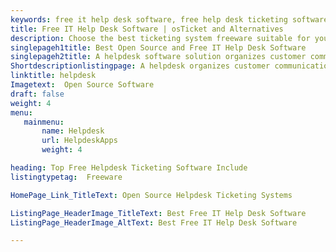 ```yaml
---
keywords: free it help desk software, free help desk ticketing software, free online help desk ticketing system, online help desk software, free help desk online, free hosted ticketing system, help desk management software,ticketing solutions, help desk tool, it help desk solutions
title: Free IT Help Desk Software | osTicket and Alternatives
description: Choose the best ticketing system freeware suitable for your business. All the options listed here are open-source help desk ticketing software.
singlepageh1title: Best Open Source and Free IT Help Desk Software
singlepageh2title: A helpdesk software solution organizes customer communication with issue tracking system tickets. It automates the complaints resolution faster and efficiently.
Shortdescriptionlistingpage: A helpdesk organizes customer communication with tickets. Grow customer satisfaction by systematic issue tracking and quick responses.
linktitle: helpdesk
Imagetext:  Open Source Software 
draft: false
weight: 4
menu:
   mainmenu: 
       name: Helpdesk
       url: HelpdeskApps
       weight: 4

heading: Top Free Helpdesk Ticketing Software Include
listingtypetag:  Freeware 

HomePage_Link_TitleText: Open Source Helpdesk Ticketing Systems

ListingPage_HeaderImage_TitleText: Best Free IT Help Desk Software
ListingPage_HeaderImage_AltText: Best Free IT Help Desk Software

---
```


